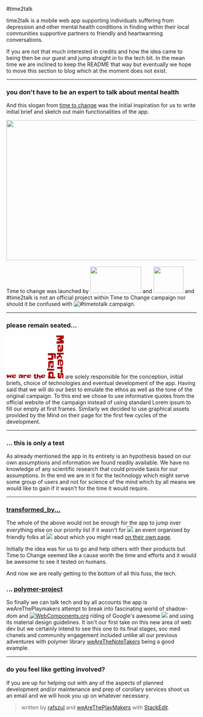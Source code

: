 #time2talk

time2talk is a mobile web app supporting individuals suffering from depression and other mental health conditions in finding within their local communities supportive partners to friendly and heartwarming conversations.

If you are not that much interested in credits and how the idea came to being then be our guest and jump straight in to the tech bit. In the mean time we are inclined to keep the README that way but eventually we hope to move this section to blog which at the moment does not exist. 

---
### you don't have to be an expert to talk about mental health

And this slogan from [time to change](http://www.time-to-change.org.uk/) was the initial inspiration for us to write initial brief and sketch out main functionalities of the app.

<a href="http://www.time-to-change.org.uk" title="" target="_self" rel="" class=""><img class="image-style-none" src="http://www.time-to-change.org.uk/sites/default/files/whocarousel2.png" width="714" height="370" alt="" draggable="true"></a>

Time to change was launched by <a href="http://www.mind.org.uk/"><img alt="" class="media-image image-style-none" height="70" width="135" src="http://www.time-to-change.org.uk/sites/default/files/mind_logo_0.png"></a>  and <a href="https://www.rethink.org/"><img alt="" class="media-image image-style-none" height="70" width="79" src="http://www.time-to-change.org.uk/sites/default/files/rethink_logo_1_1.png"></a> and #time2talk is not an official project within Time to Change campaign nor should it be confused with ![#timetotalk](http://www.time-to-change.org.uk/sites/default/files/timetotalk_tattoo.jpg) campaign. 

---

### please remain seated...

<a href="https://github.com/weAreThePlayMakers"> <img alt="logo weAreThePlayMakers" class="media-image image-style-none"  src="https://raw.githubusercontent.com/weAreThePlayMakers/_assets/master/png/img/wATPMLogoBannerRed.png"></a> are solely responsible for the conception, initial briefs, choice of technologies and eventual development of the app. Having said that we will do our best to emulate the ethos as well as the tone of the original campaign. To this end we chose to use informative quotes from the official website of the campaign instead of using standard Lorem ipsum to fill our empty at first frames. Similarly we decided to use graphical assets provided by the Mind on their page for the first few cycles of the development.

---

### ... this is only a test

As already mentioned the app in its entirety is an hypothesis based on our own assumptions and information we found readily available. We have no knowledge of any scientific research that could provide basis for our assumptions. In the end we are in it for the technology which might serve some group of users and not for science of the mind which by all means we would like to gain if it wasn't for the time it would require.

---

### [transformed_by...](http://transformedbyyou.com/)

The whole of the above would not be enough for the app to jump over everything else on our priority list if it wasn't for <a title="Embrace Your Space" href="http://transformedbyyou.com/" class="custom-header-image fl"><img src="http://transformedbyyou.com/media/tby-logo-new.png"></a> an event organised by friendly folks at <a href="http://www.kentconnects.gov.uk/home" class="visible-desktop kconhead fr"><img src="http://transformedbyyou.com/media/k-connects.jpg"></a> about which you might read [on their own page](http://transformedbyyou.com/).

Initially the idea was for us to go and help others with their products but Time to Change seemed like a cause worth the time and efforts and it would be awesome to see it tested on humans.

And now we are really getting to the bottom of all this fuss, the tech. 

### ... [polymer-project](https://www.polymer-project.org/)

So finally we can talk tech and by all accounts the app is weAreThePlaymakers attempt to break into fascinating world of shadow-dom and <a class="logo" href="http://webcomponents.org"><img src="http://webcomponents.org/img/logo.svg" alt="WebComponents.org" width="60" height="39"></a> riding of Google's awesome <a href="/" class="logo" layout="" horizontal=""><img src="https://www.polymer-project.org/images/logos/lockup.svg"></a> and using its material design guidelines. It isn't our first take on this new area of web dev but we certainly intend to see this one to its final stages, soc med chanels and community engagement included unlike all our previous adventures with polymer library [weAreTheNoteTakers](https://github.com/weAreThePlayMakers/wearethenotetakers) being a good example.

---

### do you feel like getting involved?

If you are up for helping out with any of the aspects of planned development and/or maintenance and prep of corollary services shoot us an email and we will hook you up on whatever necessery.



> written by [rafszul](https://github.com/rafszul) and [weAreThePlayMakers](http://wearetheplaymakers.com/) with [StackEdit](https://stackedit.io/).